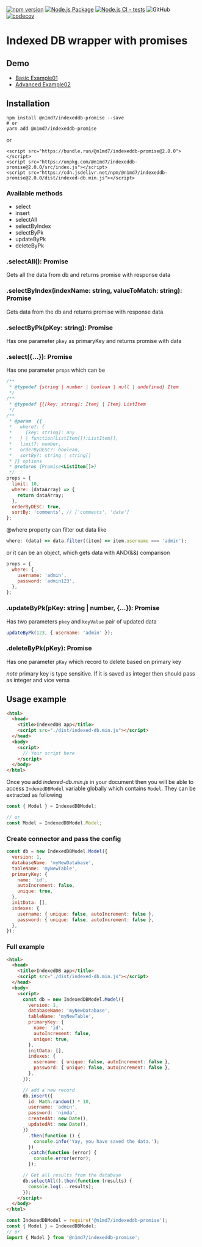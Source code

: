[![npm version](https://badge.fury.io/js/@n1md7%2Findexeddb-promise.svg)](https://badge.fury.io/js/@n1md7%2Findexeddb-promise)
[![Node.js Package](https://github.com/n1md7/indexeddb-promise/actions/workflows/npm-publish.yml/badge.svg)](https://github.com/n1md7/indexeddb-promise/actions/workflows/npm-publish.yml)
[![Node.js CI - tests](https://github.com/n1md7/indexeddb-promise/actions/workflows/node.js.yml/badge.svg)](https://github.com/n1md7/indexeddb-promise/actions/workflows/node.js.yml)
![GitHub](https://img.shields.io/github/license/n1md7/indexeddb-promise)
[![codecov](https://codecov.io/gh/n1md7/indexeddb-promise/branch/master/graph/badge.svg?token=Q5OJ22Q3LK)](https://codecov.io/gh/n1md7/indexeddb-promise)

# Indexed DB wrapper with promises

## Demo

- [Basic Example01](https://n1md7.github.io/indexeddb-promise/examples/Example01.html)
- [Advanced Example02](https://n1md7.github.io/indexeddb-promise/examples/Example02.html)

## Installation

```shell script
npm install @n1md7/indexeddb-promise --save
# or
yarn add @n1md7/indexeddb-promise
```

or

```shell script
<script src="https://bundle.run/@n1md7/indexeddb-promise@2.0.0"></script>
<script src="https://unpkg.com/@n1md7/indexeddb-promise@2.0.0/src/index.js"></script>
<script src="https://cdn.jsdelivr.net/npm/@n1md7/indexeddb-promise@2.0.0/dist/indexed-db.min.js"></script>
```

### Available methods

- select
- insert
- selectAll
- selectByIndex
- selectByPk
- updateByPk
- deleteByPk

### .selectAll(): Promise

Gets all the data from db and returns promise with response data

### .selectByIndex(indexName: string, valueToMatch: string): Promise

Gets data from the db and returns promise with response data

### .selectByPk(pKey: string): Promise

Has one parameter `pkey` as primaryKey and returns promise with data

### .select({...}): Promise

Has one parameter `props` which can be

```javascript
/**
 * @typedef {string | number | boolean | null | undefined} Item
 */
/**
 * @typedef {{[key: string]: Item} | Item} ListItem
 */
/**
 * @param  {{
 *   where?: {
 *     [key: string]: any
 *   } | function(ListItem[]):ListItem[],
 *   limit?: number,
 *   orderByDESC?: boolean,
 *   sortBy?: string | string[]
 * }} options
 * @returns {Promise<ListItem[]>}
 */
props = {
  limit: 10,
  where: (dataArray) => {
    return dataArray;
  },
  orderByDESC: true,
  sortBy: 'comments', // ['comments', 'date']
};
```

@where property can filter out data like

```javascript
where: (data) => data.filter((item) => item.username === 'admin');
```

or it can be an object, which gets data with AND(&&) comparison

```javascript
props = {
  where: {
    username: 'admin',
    password: 'admin123',
  },
};
```

### .updateByPk(pKey: string | number, {...}): Promise

Has two parameters `pkey` and `keyValue` pair of updated data

```javascript
updateByPk(123, { username: 'admin' });
```

### .deleteByPk(pKey): Promise

Has one parameter `pKey` which record to delete based on primary key

_note_ primary key is type sensitive. If it is saved as integer then should pass as integer and vice versa

## Usage example

```html
<html>
  <head>
    <title>IndexedDB app</title>
    <script src="./dist/indexed-db.min.js"></script>
  </head>
  <body>
    <script>
      // Your script here
    </script>
  </body>
</html>
```

Once you add _indexed-db.min.js_ in your document then you will be able to access
`IndexedDBModel` variable globally which contains `Model`. They can be extracted as following

```javascript
const { Model } = IndexedDBModel;

// or
const Model = IndexedDBModel.Model;
```

### Create connector and pass the config

```javascript
const db = new IndexedDBModel.Model({
  version: 1,
  databaseName: 'myNewDatabase',
  tableName: 'myNewTable',
  primaryKey: {
    name: 'id',
    autoIncrement: false,
    unique: true,
  },
  initData: [],
  indexes: {
    username: { unique: false, autoIncrement: false },
    password: { unique: false, autoIncrement: false },
  },
});
```

### Full example

```html
<html>
  <head>
    <title>IndexedDB app</title>
    <script src="./dist/indexed-db.min.js"></script>
  </head>
  <body>
    <script>
      const db = new IndexedDBModel.Model({
        version: 1,
        databaseName: 'myNewDatabase',
        tableName: 'myNewTable',
        primaryKey: {
          name: 'id',
          autoIncrement: false,
          unique: true,
        },
        initData: [],
        indexes: {
          username: { unique: false, autoIncrement: false },
          password: { unique: false, autoIncrement: false },
        },
      });

      // add a new record
      db.insert({
        id: Math.random() * 10,
        username: 'admin',
        password: 'nimda',
        createdAt: new Date(),
        updatedAt: new Date(),
      })
        .then(function () {
          console.info('Yay, you have saved the data.');
        })
        .catch(function (error) {
          console.error(error);
        });

      // Get all results from the database
      db.selectAll().then(function (results) {
        console.log(...results);
      });
    </script>
  </body>
</html>
```

```javascript
const IndexedDBModel = require('@n1md7/indexeddb-promise');
const { Model } = IndexedDBModel;
// or
import { Model } from '@n1md7/indexeddb-promise';
```
